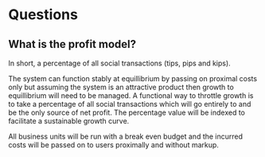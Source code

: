 # Questions

## What is the profit model?
In short, a percentage of all social transactions (tips, pips and kips).

The system can function stably at equillibrium by passing on proximal costs only but assuming the system is an attractive product then growth to equillibrium will need to be managed. A functional way to throttle growth is to take a percentage of all social transactions which will go entirely to and be the only source of net profit.  The percentage value will be indexed to facilitate a sustainable growth curve.

All business units will be run with a break even budget and the incurred costs will be passed on to users proximally and without markup. 
